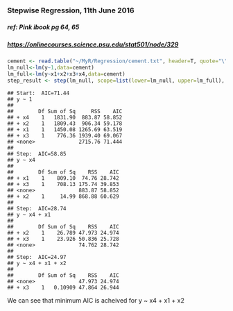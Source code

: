 ### Stepwise Regression, 11th June 2016

##### ref: Pink ibook pg 64, 65
##### https://onlinecourses.science.psu.edu/stat501/node/329


```r
cement <- read.table("~/MyR/Regression/cement.txt", header=T, quote="\"")
lm_null<-lm(y~1,data=cement)
lm_full<-lm(y~x1+x2+x3+x4,data=cement)
step_result <- step(lm_null, scope=list(lower=lm_null, upper=lm_full), direction="forward")
```

```
## Start:  AIC=71.44
## y ~ 1
## 
##        Df Sum of Sq     RSS    AIC
## + x4    1   1831.90  883.87 58.852
## + x2    1   1809.43  906.34 59.178
## + x1    1   1450.08 1265.69 63.519
## + x3    1    776.36 1939.40 69.067
## <none>              2715.76 71.444
## 
## Step:  AIC=58.85
## y ~ x4
## 
##        Df Sum of Sq    RSS    AIC
## + x1    1    809.10  74.76 28.742
## + x3    1    708.13 175.74 39.853
## <none>              883.87 58.852
## + x2    1     14.99 868.88 60.629
## 
## Step:  AIC=28.74
## y ~ x4 + x1
## 
##        Df Sum of Sq    RSS    AIC
## + x2    1    26.789 47.973 24.974
## + x3    1    23.926 50.836 25.728
## <none>              74.762 28.742
## 
## Step:  AIC=24.97
## y ~ x4 + x1 + x2
## 
##        Df Sum of Sq    RSS    AIC
## <none>              47.973 24.974
## + x3    1   0.10909 47.864 26.944
```
We can see that minimum AIC is acheived for y ~ x4 + x1 + x2
